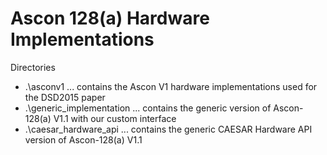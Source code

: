 Ascon 128(a) Hardware Implementations
==============

Directories
- .\asconv1 ... contains the Ascon V1 hardware implementations used for the DSD2015 paper
- .\generic_implementation ... contains the generic version of Ascon-128(a) V1.1 with our custom interface 
- .\caesar_hardware_api ... contains the generic CAESAR Hardware API version of Ascon-128(a) V1.1

